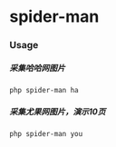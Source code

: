 # spider-man

### Usage 

##### 采集哈哈网图片

```
php spider-man ha
```

##### 采集尤果网图片，演示10页

```
php spider-man you
```
